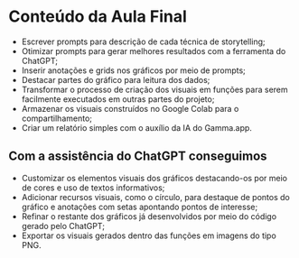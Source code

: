 # Conteúdo da Aula Final

- Escrever prompts para descrição de cada técnica de storytelling;
- Otimizar prompts para gerar melhores resultados com a ferramenta do ChatGPT;
- Inserir anotações e grids nos gráficos por meio de prompts;
- Destacar partes do gráfico para leitura dos dados;
- Transformar o processo de criação dos visuais em funções para serem facilmente executados em outras partes do projeto;
- Armazenar os visuais construídos no Google Colab para o compartilhamento;
- Criar um relatório simples com o auxílio da IA do Gamma.app.

## Com a assistência do ChatGPT conseguimos

- Customizar os elementos visuais dos gráficos destacando-os por meio de cores e uso de textos informativos;
- Adicionar recursos visuais, como o círculo, para destaque de pontos do gráfico e anotações com setas apontando pontos de interesse;
- Refinar o restante dos gráficos já desenvolvidos por meio do código gerado pelo ChatGPT;
- Exportar os visuais gerados dentro das funções em imagens do tipo PNG.
